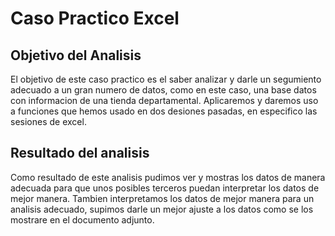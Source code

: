 # Caso Practico Excel

## Objetivo del Analisis
El objetivo de este caso practico es el saber analizar y darle un segumiento adecuado a un gran numero de datos, como en este caso, una base datos con informacion de una tienda departamental.
Aplicaremos  y daremos uso a funciones que hemos usado en dos desiones pasadas, en especifico las sesiones de excel.

## Resultado del analisis
Como resultado de este analisis pudimos ver y mostras los datos de manera adecuada para que unos posibles terceros puedan interpretar los datos de mejor manera.
Tambien interpretamos los datos de mejor manera para un analisis adecuado, supimos darle un mejor ajuste a los datos como se los mostrare en el documento adjunto.
